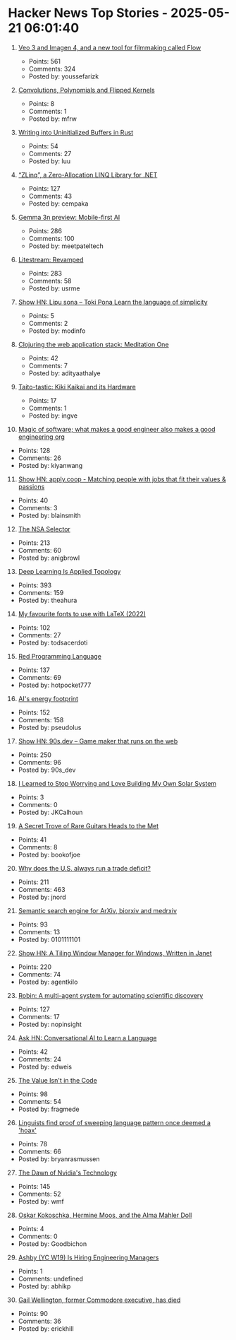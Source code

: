 # Hacker News Top Stories - 2025-05-21 06:01:40

1. [Veo 3 and Imagen 4, and a new tool for filmmaking called Flow](https://blog.google/technology/ai/generative-media-models-io-2025/)
   - Points: 561
   - Comments: 324
   - Posted by: youssefarizk

2. [Convolutions, Polynomials and Flipped Kernels](https://eli.thegreenplace.net/2025/convolutions-polynomials-and-flipped-kernels/)
   - Points: 8
   - Comments: 1
   - Posted by: mfrw

3. [Writing into Uninitialized Buffers in Rust](https://blog.sunfishcode.online/writingintouninitializedbuffersinrust/)
   - Points: 54
   - Comments: 27
   - Posted by: luu

4. [“ZLinq”, a Zero-Allocation LINQ Library for .NET](https://neuecc.medium.com/zlinq-a-zero-allocation-linq-library-for-net-1bb0a3e5c749)
   - Points: 127
   - Comments: 43
   - Posted by: cempaka

5. [Gemma 3n preview: Mobile-first AI](https://developers.googleblog.com/en/introducing-gemma-3n/)
   - Points: 286
   - Comments: 100
   - Posted by: meetpateltech

6. [Litestream: Revamped](https://fly.io/blog/litestream-revamped/)
   - Points: 283
   - Comments: 58
   - Posted by: usrme

7. [Show HN: Lipu sona – Toki Pona Learn the language of simplicity](https://sekor.eu.org/lipusona/)
   - Points: 5
   - Comments: 2
   - Posted by: modinfo

8. [Clojuring the web application stack: Meditation One](https://www.evalapply.org/posts/clojure-web-app-from-scratch/index.html)
   - Points: 42
   - Comments: 7
   - Posted by: adityaathalye

9. [Taito-tastic: Kiki Kaikai and its Hardware](https://nicole.express/2025/pocky-but-wheres-rocky.html)
   - Points: 17
   - Comments: 1
   - Posted by: ingve

10. [Magic of software; what makes a good engineer also makes a good engineering org](https://moxie.org/2024/09/23/a-good-engineer.html)
   - Points: 128
   - Comments: 26
   - Posted by: kiyanwang

11. [Show HN: apply.coop - Matching people with jobs that fit their values & passions](https://apply.coop)
   - Points: 40
   - Comments: 3
   - Posted by: blainsmith

12. [The NSA Selector](https://github.com/wenzellabs/the_NSA_selector)
   - Points: 213
   - Comments: 60
   - Posted by: anigbrowl

13. [Deep Learning Is Applied Topology](https://theahura.substack.com/p/deep-learning-is-applied-topology)
   - Points: 393
   - Comments: 159
   - Posted by: theahura

14. [My favourite fonts to use with LaTeX (2022)](https://www.lfe.pt/latex/fonts/typography/2022/11/21/latex-fonts-part1.html)
   - Points: 102
   - Comments: 27
   - Posted by: todsacerdoti

15. [Red Programming Language](https://www.red-lang.org/p/about.html)
   - Points: 137
   - Comments: 69
   - Posted by: hotpocket777

16. [AI's energy footprint](https://www.technologyreview.com/2025/05/20/1116327/ai-energy-usage-climate-footprint-big-tech/)
   - Points: 152
   - Comments: 158
   - Posted by: pseudolus

17. [Show HN: 90s.dev – Game maker that runs on the web](https://90s.dev/blog/finally-releasing-90s-dev.html)
   - Points: 250
   - Comments: 96
   - Posted by: 90s_dev

18. [I Learned to Stop Worrying and Love Building My Own Solar System](https://medium.com/@joe_5312/pg-e-sucks-or-how-i-learned-to-stop-worrying-and-love-building-my-own-solar-system-acf0c9f03f3b)
   - Points: 3
   - Comments: 0
   - Posted by: JKCalhoun

19. [A Secret Trove of Rare Guitars Heads to the Met](https://www.newyorker.com/magazine/2025/05/26/a-secret-trove-of-rare-guitars-heads-to-the-met)
   - Points: 41
   - Comments: 8
   - Posted by: bookofjoe

20. [Why does the U.S. always run a trade deficit?](https://libertystreeteconomics.newyorkfed.org/2025/05/why-does-the-u-s-always-run-a-trade-deficit/)
   - Points: 211
   - Comments: 463
   - Posted by: jnord

21. [Semantic search engine for ArXiv, biorxiv and medrxiv](https://arxivxplorer.com/)
   - Points: 93
   - Comments: 13
   - Posted by: 0101111101

22. [Show HN: A Tiling Window Manager for Windows, Written in Janet](https://agent-kilo.github.io/jwno/)
   - Points: 220
   - Comments: 74
   - Posted by: agentkilo

23. [Robin: A multi-agent system for automating scientific discovery](https://arxiv.org/abs/2505.13400)
   - Points: 127
   - Comments: 17
   - Posted by: nopinsight

24. [Ask HN: Conversational AI to Learn a Language](undefined)
   - Points: 42
   - Comments: 24
   - Posted by: edweis

25. [The Value Isn't in the Code](https://jonayre.uk/blog/2022/10/30/the-real-value-isnt-in-the-code/)
   - Points: 98
   - Comments: 54
   - Posted by: fragmede

26. [Linguists find proof of sweeping language pattern once deemed a 'hoax'](https://www.scientificamerican.com/article/linguists-find-proof-of-sweeping-language-pattern-once-deemed-a-hoax/)
   - Points: 78
   - Comments: 66
   - Posted by: bryanrasmussen

27. [The Dawn of Nvidia's Technology](https://blog.dshr.org/2025/05/the-dawn-of-nvidias-technology.html)
   - Points: 145
   - Comments: 52
   - Posted by: wmf

28. [Oskar Kokoschka, Hermine Moos, and the Alma Mahler Doll](https://publicdomainreview.org/collection/alma-mahler-doll/)
   - Points: 4
   - Comments: 0
   - Posted by: Goodbichon

29. [Ashby (YC W19) Is Hiring Engineering Managers](https://www.ashbyhq.com/careers?utm_source=hn&ashby_jid=933570bc-a3d6-4fcc-991d-dc399c53a58a)
   - Points: 1
   - Comments: undefined
   - Posted by: abhikp

30. [Gail Wellington, former Commodore executive, has died](https://www.legacy.com/us/obituaries/name/gail-wellington-obituary?id=58418580)
   - Points: 90
   - Comments: 36
   - Posted by: erickhill

